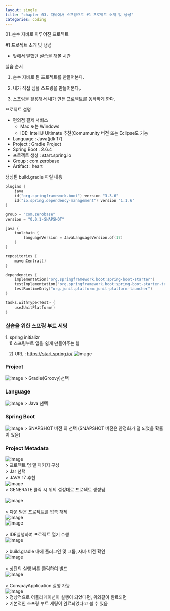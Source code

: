 ```yaml
---
layout: single
title: "chapter 03. 자바에서 스프링으로 #1 프로젝트 소개 및 생성"
categories: coding
---
```


01_순수 자바로 이루어진 프로젝트

#1 프로젝트 소개 및 생성

- 앞에서 말했던 실습을 해볼 시간

실습 순서

1. 순수 자바로 된 프로젝트를 만들어본다.

2. 내가 직접 심플 스프링을 만들어본다,.

3. 스프링을 활용해서 내가 만든 프로젝트를 동작하게 한다.

프로젝트 설명

- 편의점 결제 서비스
    - Mac 또는 Windows
    - IDE: IntelliJ Ultimate 추천(Comumunity 버전 또는 Eclipse도 가능
- Language : Java(jdk 17)
- Project : Gradle Project
- Spring Boot : 2.6.4
- 프로젝트 생성 : start.spring.io
- Group : com.zerobase
- Artifact : heart

생성된 build.gradle 파일 내용

```kotlin
plugins {
	java
	id("org.springframework.boot") version "3.3.6"
	id("io.spring.dependency-management") version "1.1.6"
}

group = "com.zerobase"
version = "0.0.1-SNAPSHOT"

java {
	toolchain {
		languageVersion = JavaLanguageVersion.of(17)
	}
}

repositories {
	mavenCentral()
}

dependencies {
	implementation("org.springframework.boot:spring-boot-starter")
	testImplementation("org.springframework.boot:spring-boot-starter-test")
	testRuntimeOnly("org.junit.platform:junit-platform-launcher")
}

tasks.withType<Test> {
	useJUnitPlatform()
}

```

### 실습을 위한 스프링 부트 세팅
1\. spring initializr <br>
&nbsp;&nbsp;&nbsp;1\) 스프링부트 앱을 쉽게 만들어주는 웹

&nbsp;&nbsp;&nbsp;2\) URL : https://start.spring.io/
![image](../assets/images/20241126_first/2024-11-26-001.png)


### Project
![image](../assets/images/20241126_first/2024-11-26-002.png)
\> Gradle(Groovy)선택

### Language
![image](../assets/images/20241126_first/2024-11-26-003.png)
\> Java 선택

### Spring Boot
![image](../assets/images/20241126_first/2024-11-26-004.png)
\> SNAPSHOT 버전 외 선택 (SNAPSHOT 버전은 안정화가 덜 되었을 확률이 있음)
<Br>
### Project Metadata
![image](../assets/images/20241126_first/2024-11-26-005.png)<Br>
\> 프로젝트 명 밑 패키지 구성 <br>
\> Jar 선택 <br>
\> JAVA 17 추천 <br>
![image](../assets/images/20241126_first/2024-11-26-006.png)<Br>
\> GENERATE 클릭 시 위의 설정대로 프로젝트 생성됨<br>
<br>
![image](../assets/images/20241126_first/2024-11-26-007.png)<Br>
<br>
\> 다운 받은 프로젝트를 압축 해제<Br>
![image](../assets/images/20241126_first/2024-11-26-008.png)<Br>
![image](../assets/images/20241126_first/2024-11-26-009.png)<Br>
<br>
\> IDE실행하여 프로젝트 열기 수행<Br>
![image](../assets/images/20241126_first/2024-11-26-010.png)<Br>
<br>
\> build.gradle 내에 플러그인 및 그룹, 자바 버전 확인<Br>
![image](../assets/images/20241126_first/2024-11-26-011.png)<Br>
<Br>
\> 상단의 실행 버튼 클릭하여 빌드<Br>
![image](../assets/images/20241126_first/2024-11-26-012.png)<Br>
<br>
\> ConvpayApplication 실행 가능<Br>
![image](../assets/images/20241126_first/2024-11-26-013.png)<Br>
\> 정상적으로 어플리케이션이 실행이 되었다면, 위와같이 완료되면<Br>
\> 기본적인 스프링 부트 세팅이 완료되었다고 볼 수 있음<Br>